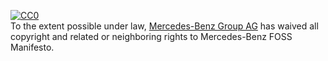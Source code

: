 <p xmlns:dct="http://purl.org/dc/terms/">
  <a rel="license"
     href="http://creativecommons.org/publicdomain/zero/1.0/">
    <img src="http://i.creativecommons.org/p/zero/1.0/88x31.png" style="border-style: none;" alt="CC0" />
  </a>
  <br />
  To the extent possible under law,
  <a rel="dct:publisher"
     href="https://github.com/mercedes-benz/mercedes-benz-foss-manifesto">
    <span property="dct:title">Mercedes-Benz Group AG</span></a>
  has waived all copyright and related or neighboring rights to
  <span property="dct:title">Mercedes-Benz FOSS Manifesto</span>.
</p>
